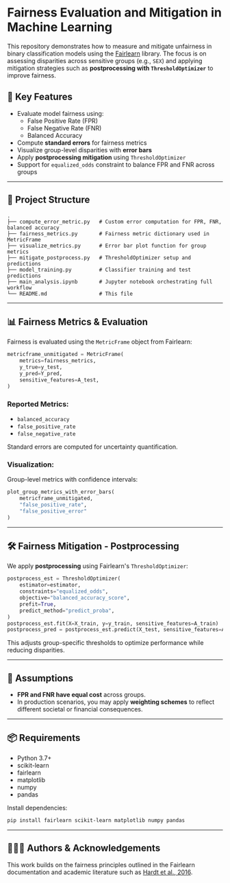 # Fairness Evaluation and Mitigation in Machine Learning

This repository demonstrates how to measure and mitigate unfairness in binary classification models using the [Fairlearn](https://fairlearn.org/) library. The focus is on assessing disparities across sensitive groups (e.g., `SEX`) and applying mitigation strategies such as **postprocessing with `ThresholdOptimizer`** to improve fairness.

## 📌 Key Features

- Evaluate model fairness using:
  - False Positive Rate (FPR)
  - False Negative Rate (FNR)
  - Balanced Accuracy
- Compute **standard errors** for fairness metrics
- Visualize group-level disparities with **error bars**
- Apply **postprocessing mitigation** using `ThresholdOptimizer`
- Support for `equalized_odds` constraint to balance FPR and FNR across groups

---

## 📁 Project Structure

```
.
├── compute_error_metric.py   # Custom error computation for FPR, FNR, balanced accuracy
├── fairness_metrics.py       # Fairness metric dictionary used in MetricFrame
├── visualize_metrics.py      # Error bar plot function for group metrics
├── mitigate_postprocess.py   # ThresholdOptimizer setup and predictions
├── model_training.py         # Classifier training and test predictions
├── main_analysis.ipynb       # Jupyter notebook orchestrating full workflow
└── README.md                 # This file
```

---

## 📊 Fairness Metrics & Evaluation

Fairness is evaluated using the `MetricFrame` object from Fairlearn:

```python
metricframe_unmitigated = MetricFrame(
    metrics=fairness_metrics,
    y_true=y_test,
    y_pred=Y_pred,
    sensitive_features=A_test,
)
```

### Reported Metrics:
- `balanced_accuracy`
- `false_positive_rate`
- `false_negative_rate`

Standard errors are computed for uncertainty quantification.

### Visualization:
Group-level metrics with confidence intervals:

```python
plot_group_metrics_with_error_bars(
    metricframe_unmitigated, 
    "false_positive_rate", 
    "false_positive_error"
)
```

---

## 🛠️ Fairness Mitigation - Postprocessing

We apply **postprocessing** using Fairlearn's `ThresholdOptimizer`:

```python
postprocess_est = ThresholdOptimizer(
    estimator=estimator,
    constraints="equalized_odds",
    objective="balanced_accuracy_score",
    prefit=True,
    predict_method="predict_proba",
)
postprocess_est.fit(X=X_train, y=y_train, sensitive_features=A_train)
postprocess_pred = postprocess_est.predict(X_test, sensitive_features=A_test)
```

This adjusts group-specific thresholds to optimize performance while reducing disparities.

---

## 🧪 Assumptions

- **FPR and FNR have equal cost** across groups.
- In production scenarios, you may apply **weighting schemes** to reflect different societal or financial consequences.

---

## 📦 Requirements

- Python 3.7+
- scikit-learn
- fairlearn
- matplotlib
- numpy
- pandas

Install dependencies:

```bash
pip install fairlearn scikit-learn matplotlib numpy pandas
```

---

## 👩🏾‍🔬 Authors & Acknowledgements

This work builds on the fairness principles outlined in the Fairlearn documentation and academic literature such as [Hardt et al., 2016](https://arxiv.org/abs/1610.02413).